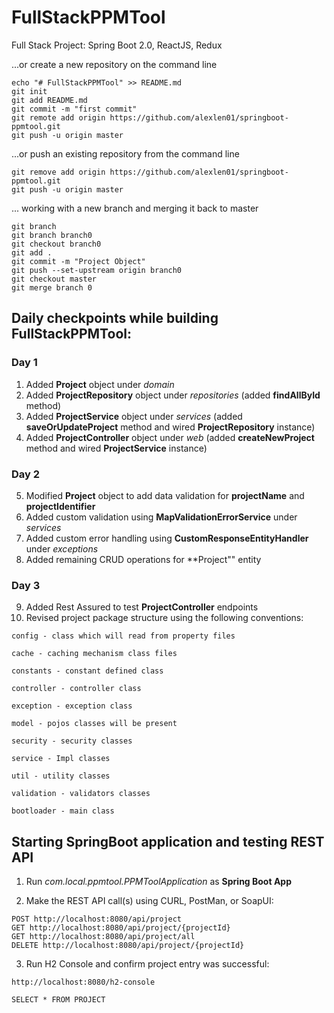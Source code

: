 # FullStackPPMTool
Full Stack Project: Spring Boot 2.0, ReactJS, Redux

...or create a new repository on the command line

```
echo "# FullStackPPMTool" >> README.md
git init
git add README.md
git commit -m "first commit"
git remote add origin https://github.com/alexlen01/springboot-ppmtool.git
git push -u origin master
```
...or push an existing repository from the command line

```
git remove add origin https://github.com/alexlen01/springboot-ppmtool.git
git push -u origin master
```

... working with a new branch and merging it back to master

```
git branch
git branch branch0
git checkout branch0
git add .
git commit -m "Project Object"
git push --set-upstream origin branch0
git checkout master
git merge branch 0
```

## Daily checkpoints while building FullStackPPMTool:

### Day 1

1. Added **Project** object under _domain_
2. Added **ProjectRepository** object under _repositories_ (added **findAllById** method)
3. Added **ProjectService** object under _services_ (added **saveOrUpdateProject** method and wired **ProjectRepository** instance)
4. Added **ProjectController** object under _web_ (added **createNewProject** method and wired **ProjectService** instance)

### Day 2

5. Modified **Project** object to add data validation for **projectName** and **projectIdentifier**
6. Added custom validation using **MapValidationErrorService** under _services_
7. Added custom error handling using **CustomResponseEntityHandler** under _exceptions_
8. Added remaining CRUD operations for **Project"" entity

### Day 3

9. Added Rest Assured to test **ProjectController** endpoints
10. Revised project package structure using the following conventions:

```
config - class which will read from property files

cache - caching mechanism class files

constants - constant defined class

controller - controller class

exception - exception class

model - pojos classes will be present

security - security classes

service - Impl classes

util - utility classes

validation - validators classes

bootloader - main class
```







## Starting SpringBoot application and testing REST API

1. Run _com.local.ppmtool.PPMToolApplication_ as **Spring Boot App**

2. Make the REST API call(s) using CURL, PostMan, or SoapUI:

```
POST http://localhost:8080/api/project
GET http://localhost:8080/api/project/{projectId}
GET http://localhost:8080/api/project/all
DELETE http://localhost:8080/api/project/{projectId}
```

3. Run H2 Console and confirm project entry was successful:

```
http://localhost:8080/h2-console

SELECT * FROM PROJECT
```
